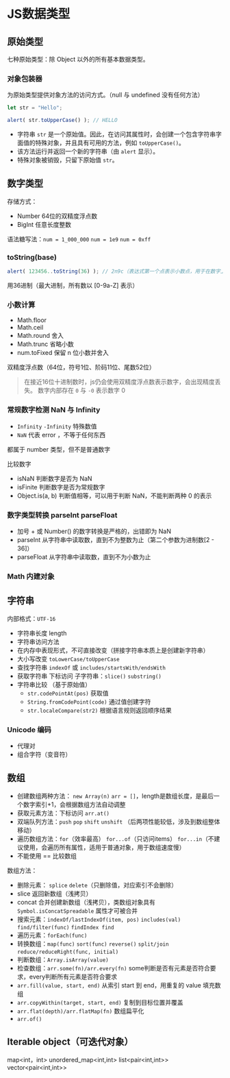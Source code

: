 # JS数据类型

## 原始类型

七种原始类型：除 Object 以外的所有基本数据类型。

### 对象包装器

为原始类型提供对象方法的访问方式。（null 与 undefined 没有任何方法）

```javascript
let str = "Hello";

alert( str.toUpperCase() ); // HELLO
```

- 字符串 `str` 是一个原始值。因此，在访问其属性时，会创建一个包含字符串字面值的特殊对象，并且具有可用的方法，例如 `toUpperCase()`。
- 该方法运行并返回一个新的字符串（由 `alert` 显示）。
- 特殊对象被销毁，只留下原始值 `str`。

## 数字类型

存储方式：

- Number 64位的双精度浮点数
- BigInt 任意长度整数

语法糖写法：`num = 1_000_000` `num = 1e9` `num = 0xff`

### toString(base)

```javascript
alert( 123456..toString(36) ); // 2n9c（表达式第一个点表示小数点，用于在数字上调用方法）
```

用36进制（最大进制，所有数以 [0-9a-Z] 表示）

### 小数计算

- Math.floor
- Math.ceil
- Math.round 舍入
- Math.trunc 省略小数
- num.toFixed 保留 n 位小数并舍入

双精度浮点数（64位，符号1位、阶码11位、尾数52位）

> 在接近16位十进制数时，js仍会使用双精度浮点数表示数字，会出现精度丢失。
  数字内部存在 `0` 与 `-0` 表示数字 0

### 常规数字检测 NaN 与 Infinity

- `Infinity` `-Infinity` 特殊数值
- `NaN` 代表 error ，不等于任何东西

都属于 number 类型，但不是普通数字

比较数字

- isNaN 判断数字是否为 NaN
- isFinite 判断数字是否为常规数字
- Object.is(a, b) 判断值相等，可以用于判断 NaN，不能判断两种 0 的表示

### 数字类型转换 parseInt parseFloat

- 加号 + 或 Number() 的数字转换是严格的，出错即为 NaN
- parseInt 从字符串中读取数，直到不为整数为止（第二个参数为进制数[2 - 36]）
- parseFloat 从字符串中读取数，直到不为小数为止

### Math 内建对象

## 字符串

内部格式：`UTF-16`

- 字符串长度 length
- 字符串访问方法
- 在内存中表现形式，不可直接改变（拼接字符串本质上是创建新字符串）
- 大小写改变 `toLowerCase/toUpperCase`
- 查找字符串 `indexOf` 或 `includes/startsWith/endsWith`
- 获取字符串 下标访问 子字符串：`slice()` `substring()`
- 字符串比较 （基于原始值）
  - `str.codePointAt(pos)` 获取值
  - `String.fromCodePoint(code)` 通过值创建字符
  - `str.localeCompare(str2)` 根据语言规则返回顺序结果

### Unicode 编码

- 代理对
- 组合字符（变音符）

## 数组

- 创建数组两种方法： `new Array(n)` `arr = []`，length是数组长度，是最后一个数字索引+1，会根据数组方法自动调整
- 获取元素方法：下标访问 `arr.at()`
- 双端队列方法：`push` `pop` `shift` `unshift` （后两项性能较低，涉及到数组整体移动）
- 遍历数组方法：`for`（效率最高） `for...of`（只访问items） `for...in`（不建议使用，会遍历所有属性，适用于普通对象，用于数组速度慢）
- 不能使用 == 比较数组

数组方法：

- 删除元素： `splice` `delete`（只删除值，对应索引不会删除）
- slice 返回新数组（浅拷贝）
- concat 合并创建新数组（浅拷贝），类数组对象具有 `Symbol.isConcatSpreadable` 属性才可被合并
- 搜索元素：`indexOf/lastIndexOf(item, pos)` `includes(val)` `find/filter(func)` `findIndex find`
- 遍历元素：`forEach(func)`
- 转换数组：`map(func)` `sort(func)` `reverse()` `split/join` `reduce/reduceRight(func, initial)`
- 判断数组：`Array.isArray(value)`
- 检查数组：`arr.some(fn)/arr.every(fn)` some判断是否有元素是否符合要求，every判断所有元素是否符合要求
- `arr.fill(value, start, end)` 从索引 start 到 end，用重复的 value 填充数组
- `arr.copyWithin(target, start, end)` 复制到目标位置并覆盖
- `arr.flat(depth)/arr.flatMap(fn)` 数组扁平化
- `arr.of()`

## Iterable object（可迭代对象）


map<int，int>
unordered_map<int,int>
list<pair<int,int>>
vector<pair<int,int>>